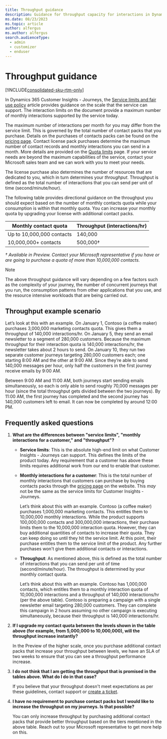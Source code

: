 ```yaml
---
title: Throughput guidance
description: Guidance for throughput capacity for interactions in Dynamics 365 Customer Insights - Journeys.
ms.date: 08/23/2023
ms.topic: article
author: alfergus
ms.author: alfergus
search.audienceType: 
  - admin
  - customizer
  - enduser
---
```


# Throughput guidance

[!INCLUDE[consolidated-sku-rtm-only](../includes/consolidated-sku-rtm-only.md)]

In Dynamics 365 Customer Insights - Journeys, the [Service limits and fair use policy](fair-use-policy.md) article provides guidance on the scale that the service can support. The interaction limits on the document provide a maximum number of monthly interactions supported by the service today.

The maximum number of interactions per month for you may differ from the service limit. This is governed by the total number of contact packs that you purchase. Details on the purchases of contacts packs can be found on the [pricing page](https://dynamics.microsoft.com/marketing/pricing/). Contact license pack purchases determine the maximum number of contact records and monthly interactions you can send in a month. More details are provided on the [Quota limits](quota-management.md) page. If your service needs are beyond the maximum capabilities of the service, contact your Microsoft sales team and we can work with you to meet your needs.

The license purchase also determines the number of resources that are dedicated to you, which in turn determines your *throughput*. Throughput is defined as the total number of interactions that you can send per unit of time (second/minute/hour).

The following table provides directional guidance on the throughput you should expect based on the number of monthly contacts quota while your consumption is within that monthly quota. You can increase your monthly quota by upgrading your license with additional contact packs.

| Monthly contact quota     | Throughput (interactions/hr) |
|---------------------------|------------------------------|
| Up to 10,000,000 contacts | 140,000                      |
| 10,000,000+ contacts      | 500,000†                     |

*† Available in Preview. Contact your Microsoft representative if you have or are going to purchase a quota of more than 10,000,000 contacts.*

> [!NOTE]
> The above throughput guidance will vary depending on a few factors such as the complexity of your journey, the number of concurrent journeys that you run, the consumption patterns from other applications that you use, and the resource intensive workloads that are being carried out.

## Throughput example scenario

Let’s look at this with an example. On January 1, Contoso (a coffee maker) purchases 3,000,000 marketing contacts quota. This gives them a throughput of 140,000 interactions/hr. On January 5, they send an email newsletter to a segment of 280,000 customers. Because the maximum throughput for their interaction quota is 140,000 interactions/hr, the newsletter takes about 2 hours to send. On January 10, they run two separate customer journeys targeting 280,000 customers each; one starting 8:00 AM and the other at 9:00 AM. Since they’re able to send 140,000 messages per hour, only half the customers in the first journey receive emails by 9:00 AM.

Between 9:00 AM and 11:00 AM, both journeys start sending emails simultaneously, so each is only able to send roughly 70,000 messages per hour (since the total throughput gets divided between the two journeys). By 11:00 AM, the first journey has completed and the second journey has 140,000 customers left to email. It can now be completed by around 12:00 PM.

## Frequently asked questions

1. **What are the differences between "service limits", "monthly interactions for a customer," and "throughput"?**

    - **Service limits**: This is the absolute high-end limit on what Customer Insights - Journeys can support. This defines the limits of the product today. Any requirement that a customer has above these limits requires additional work from our end to enable that customer.
    - **Monthly interactions for a customer**: This is the total number of monthly interactions that customers can purchase by buying contacts packs through the [pricing page](https://dynamics.microsoft.com/marketing/pricing/) on the website. This *may* not be the same as the service limits for Customer Insights - Journeys.
    
        Let’s think about this with an example. Contoso (a coffee maker) purchases 1,000,000 marketing contacts. This entitles them to 10,000,000 monthly interactions. While the product supports 100,000,000 contacts and 300,000,000 interactions, their purchase limits them to the 10,000,000 interaction quota. However, they can buy additional quantities of contacts to increase their quota. They can keep doing so until they hit the service limit. At this point, their purchase entitles them to the service limit of the product. Any further purchases won't give them additional contacts or interactions.
    - **Throughput**: As mentioned above, this is defined as the total number of interactions that you can send per unit of time (second/minute/hour). The throughput is determined by your monthly contact quota.

        Let’s think about this with an example. Contoso has 1,000,000 contacts, which entitles them to a monthly interaction quota of 10,000,000 interactions and a throughput of 140,000 interactions/hr (per the above table). Contoso is preparing a campaign with a single newsletter email targeting 280,000 customers. They can complete this campaign in 2 hours assuming no other campaign is executing simultaneously, because their throughput is 140,000 interactions/hr.

1. **If I upgrade my contact quota between the levels shown in the table above (for example, from 5,000,000 to 10,000,000), will the throughput increase instantly?**

    In the Preview of the higher scale, once you purchase additional contact packs that increase your throughput between levels, we have an SLA of two weeks to ensure that you can see a throughput performance increase.

1. **I do not think that I am getting the throughput that is promised in the tables above. What do I do in that case?**

    If you believe that your throughput doesn't meet expectations as per these guidelines, contact support or [create a ticket](/power-platform/admin/get-help-support).

1. **I have no requirement to purchase contact packs but I would like to increase the throughput on my journeys. Is that possible?**

    You can only increase throughput by purchasing additional contact packs that provide better throughput based on the tiers mentioned in the above table. Reach out to your Microsoft representative to get more help on this.
